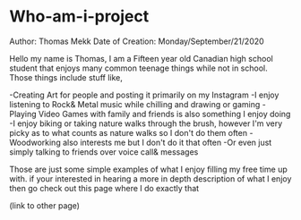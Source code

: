 # Who-am-i-project

Author: Thomas Mekk       Date of Creation: Monday/September/21/2020

Hello my name is Thomas,
I am a Fifteen year old Canadian high school student that enjoys many common teenage things while not in school. Those things include stuff like,

  -Creating Art for people and posting it primarily on my Instagram
  -I enjoy listening to Rock& Metal music while chilling and drawing or gaming
  -Playing Video Games with family and friends is also something I enjoy doing
  -I enjoy biking or taking nature walks through the brush, however I'm very
   picky as to what counts as nature walks so I don't do them often
  -Woodworking also interests me but I don't do it that often
  -Or even just simply talking to friends over voice call& messages

Those are just some simple examples of what I enjoy filling my free time up with. if your interested in hearing a more in depth description of what I enjoy then go check out this page where I do exactly that

(link to other page)
